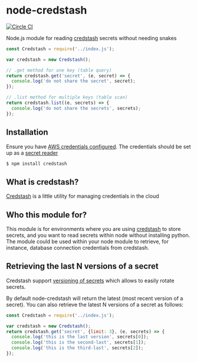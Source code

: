 # node-credstash
[![Circle CI](https://circleci.com/gh/roylines/node-credstash.svg?style=svg)](https://circleci.com/gh/roylines/node-credstash)

Node.js module for reading [credstash](https://github.com/fugue/credstash) secrets without needing snakes

```js
const Credstash = require('../index.js');

var credstash = new Credstash();

// .get method for one key (table query)
return credstash.get('secret', (e, secret) => {
  console.log('do not share the secret', secret);
});

// .list method for multiple keys (table scan)
return credstash.list((e, secrets) => {
  console.log('do not share the secrets', secrets);
});
```

## Installation
Ensure you have [AWS credentials configured](http://docs.aws.amazon.com/AWSJavaScriptSDK/guide/node-configuring.html).
The credentials should be set up as a [secret reader](https://github.com/fugue/credstash#secret-reader)

```bash
$ npm install credstash
```

## What is credstash?
[Credstash](https://github.com/fugue/credstash) is a little utility for managing credentials in the cloud

## Who this module for?
This module is for environments where you are using [credstash](https://github.com/fugue/credstash) to store secrets,
and you want to read secrets within node without installing python.
The module could be used within your node module to retrieve, for instance, database connection credentials from credstash.

## Retrieving the last N versions of a secret
Credstash support [versioning of secrets](https://github.com/fugue/credstash#versioning-secrets) which allows to easily rotate secrets.

By default node-credstash will return the latest (most recent version of a secret).
You can also retrieve the latest N versions of a secret as follows:

```js
const Credstash = require('../index.js');

var credstash = new Credstash();
return credstash.get('secret', {limit: 3}, (e, secrets) => {
  console.log('this is the last version', secrets[0]);
  console.log('this is the second-last', secrets[1]);
  console.log('this is the third-last', secrets[2]);
});
```
